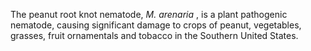 [//]: # (Created by ./bin/manage_files.pl from ./species/Meloidogyne_arenaria/Meloidogyne_arenaria.about.html on Thu Jun 11 13:44:38 2020)
The peanut root knot nematode, _M. arenaria_ , is a plant pathogenic nematode, causing significant damage to crops of peanut, vegetables, grasses, fruit ornamentals and tobacco in the Southern United States.
